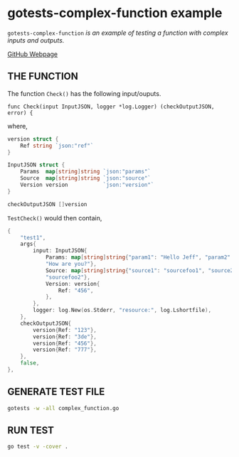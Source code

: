 # gotests-complex-function example

`gotests-complex-function` _is an example of
testing a function with complex inputs and outputs._

[GitHub Webpage](https://jeffdecola.github.io/my-go-examples/)

## THE FUNCTION

The function `Check()` has the following input/ouputs.

`func Check(input InputJSON, logger *log.Logger) (checkOutputJSON, error) {`

where,

```go
version struct {
    Ref string `json:"ref"`
}

InputJSON struct {
    Params  map[string]string `json:"params"`
    Source  map[string]string `json:"source"`
    Version version           `json:"version"`
}

checkOutputJSON []version

```

`TestCheck()` would then contain,

```go
{
    "test1",
    args{
        input: InputJSON{
            Params: map[string]string{"param1": "Hello Jeff", "param2":
            "How are you?"},
            Source: map[string]string{"source1": "sourcefoo1", "source2":
            "sourcefoo2"},
            Version: version{
                Ref: "456",
            },
        },
        logger: log.New(os.Stderr, "resource:", log.Lshortfile),
    },
    checkOutputJSON{
        version{Ref: "123"},
        version{Ref: "3de"},
        version{Ref: "456"},
        version{Ref: "777"},
    },
    false,
},
```

## GENERATE TEST FILE

```bash
gotests -w -all complex_function.go
```

## RUN TEST

```bash
go test -v -cover .
```
